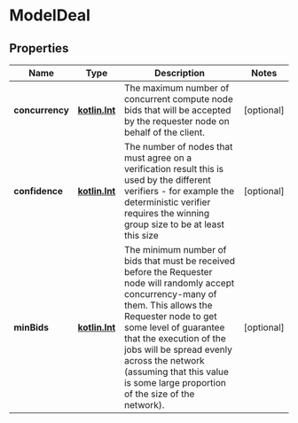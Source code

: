 # ModelDeal

## Properties
Name | Type | Description | Notes
------------ | ------------- | ------------- | -------------
**concurrency** | [**kotlin.Int**](.md) | The maximum number of concurrent compute node bids that will be accepted by the requester node on behalf of the client. |  [optional]
**confidence** | [**kotlin.Int**](.md) | The number of nodes that must agree on a verification result this is used by the different verifiers - for example the deterministic verifier requires the winning group size to be at least this size |  [optional]
**minBids** | [**kotlin.Int**](.md) | The minimum number of bids that must be received before the Requester node will randomly accept concurrency-many of them. This allows the Requester node to get some level of guarantee that the execution of the jobs will be spread evenly across the network (assuming that this value is some large proportion of the size of the network). |  [optional]
